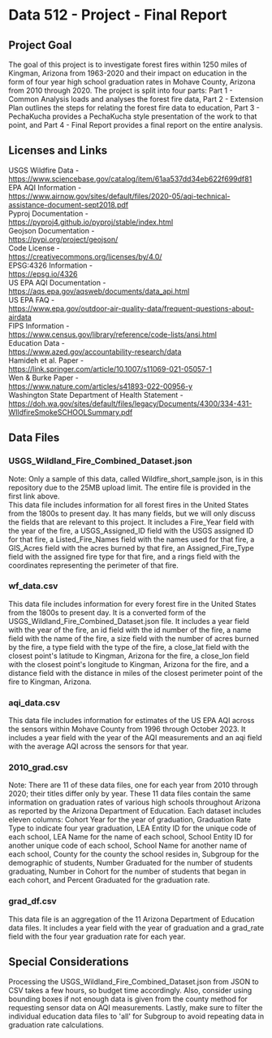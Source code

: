 # Data 512 - Project - Final Report
## Project Goal
The goal of this project is to investigate forest fires within 1250 miles of Kingman, Arizona from 1963-2020 and their impact on education in the form of four year high school graduation rates in Mohave County, Arizona from 2010 through 2020. The project is split into four parts: Part 1 - Common Analysis loads and analyses the forest fire data, Part 2 - Extension Plan outlines the steps for relating the forest fire data to education, Part 3 - PechaKucha provides a PechaKucha style presentation of the work to that point, and Part 4 - Final Report provides a final report on the entire analysis. 
## Licenses and Links
USGS Wildfire Data -  
https://www.sciencebase.gov/catalog/item/61aa537dd34eb622f699df81  
EPA AQI Information -  
https://www.airnow.gov/sites/default/files/2020-05/aqi-technical-assistance-document-sept2018.pdf  
Pyproj Documentation -  
https://pyproj4.github.io/pyproj/stable/index.html  
Geojson Documentation -  
https://pypi.org/project/geojson/  
Code License -  
https://creativecommons.org/licenses/by/4.0/  
EPSG:4326 Information -  
https://epsg.io/4326  
US EPA AQI Documentation -  
https://aqs.epa.gov/aqsweb/documents/data_api.html  
US EPA FAQ -  
https://www.epa.gov/outdoor-air-quality-data/frequent-questions-about-airdata  
FIPS Information -  
https://www.census.gov/library/reference/code-lists/ansi.html  
Education Data -  
https://www.azed.gov/accountability-research/data  
Hamideh et al. Paper -  
https://link.springer.com/article/10.1007/s11069-021-05057-1  
Wen & Burke Paper -  
https://www.nature.com/articles/s41893-022-00956-y  
Washington State Department of Health Statement -  
https://doh.wa.gov/sites/default/files/legacy/Documents/4300/334-431-WIldfireSmokeSCHOOLSummary.pdf  
## Data Files
### USGS_Wildland_Fire_Combined_Dataset.json
Note: Only a sample of this data, called Wildfire_short_sample.json, is in this repository due to the 25MB upload limit. The entire file is provided in the first link above.  
This data file includes information for all forest fires in the United States from the 1800s to present day. It has many fields, but we will only discuss the fields that are relevant to this project. It includes a Fire_Year field with the year of the fire, a USGS_Assigned_ID field with the USGS assigned ID for that fire, a Listed_Fire_Names field with the names used for that fire, a GIS_Acres field with the acres burned by that fire, an Assigned_Fire_Type field with the assigned fire type for that fire, and a rings field with the coordinates representing the perimeter of that fire.
### wf_data.csv
This data file includes information for every forest fire in the United States from the 1800s to present day. It is a converted form of the USGS_Wildland_Fire_Combined_Dataset.json file. It includes a year field with the year of the fire, an id field with the id number of the fire, a name field with the name of the fire, a size field with the number of acres burned by the fire, a type field with the type of the fire, a close_lat field with the closest point's latitude to Kingman, Arizona for the fire, a close_lon field with the closest point's longitude to Kingman, Arizona for the fire, and a distance field with the distance in miles of the closest perimeter point of the fire to Kingman, Arizona.
### aqi_data.csv
This data file includes information for estimates of the US EPA AQI across the sensors within Mohave County from 1996 through October 2023. It includes a year field with the year of the AQI measurements and an aqi field with the average AQI across the sensors for that year.
### 2010_grad.csv
Note: There are 11 of these data files, one for each year from 2010 through 2020; their titles differ only by year. These 11 data files contain the same information on graduation rates of various high schools throughout Arizona as reported by the Arizona Department of Education. Each dataset includes eleven columns: Cohort Year for the year of graduation, Graduation Rate Type to indicate four year graduation, LEA Entity ID for the unique code of each school, LEA Name for the name of each school, School Entity ID for another unique code of each school, School Name for another name of each school, County for the county the school resides in, Subgroup for the demographic of students, Number Graduated for the number of students graduating, Number in Cohort for the number of students that began in each cohort, and Percent Graduated for the graduation rate.
### grad_df.csv
This data file is an aggregation of the 11 Arizona Department of Education data files. It includes a year field with the year of graduation and a grad_rate field with the four year graduation rate for each year.
## Special Considerations
Processing the USGS_Wildland_Fire_Combined_Dataset.json from JSON to CSV takes a few hours, so budget time accordingly. Also, consider using bounding boxes if not enough data is given from the county method for requesting sensor data on AQI measurements. Lastly, make sure to filter the individual education data files to 'all' for Subgroup to avoid repeating data in graduation rate calculations.

